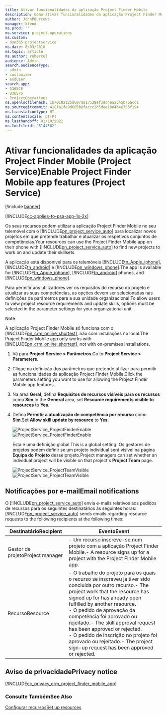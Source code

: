 ```yaml
---
title: Ativar funcionalidades da aplicação Project Finder Mobile
description: Como ativar funcionalidades da aplicação Project Finder Mobile no Project Service
author: JohnPBurrows
manager: kfend
ms.prod: ''
ms.service: project-operations
ms.custom:
- dyn365-projectservice
ms.date: 8/03/2018
ms.topic: article
ms.author: ruhercul
audience: Admin
search.audienceType:
- admin
- customizer
- enduser
search.app:
- D365CE
- D365PS
- ProjectOperations
ms.openlocfilehash: 1b70182125d607aa17528ef3dc4ea2345b76acd1
ms.sourcegitcommit: 418fa1fe9d605b8faccc2d5dee1b04b4e753f194
ms.translationtype: HT
ms.contentlocale: pt-PT
ms.lasthandoff: 02/10/2021
ms.locfileid: "5144562"
---
```

# <a name="enable-project-finder-mobile-app-features-project-service"></a><span data-ttu-id="1b0a1-103">Ativar funcionalidades da aplicação Project Finder Mobile (Project Service)</span><span class="sxs-lookup"><span data-stu-id="1b0a1-103">Enable Project Finder Mobile app features (Project Service)</span></span>

[!include [banner](../includes/psa-now-project-operations.md)]

[!INCLUDE[cc-applies-to-psa-app-1x-2x](../includes/cc-applies-to-psa-app-1x-2x.md)]

<span data-ttu-id="1b0a1-104">Os seus recursos podem utilizar a aplicação Project Finder Mobile no seu telemóvel com o [!INCLUDE[pn_project_service_auto](../includes/pn-project-service-auto.md)] para localizar novos projetos em que pretende trabalhar e atualizar os respetivos conjuntos de competências.</span><span class="sxs-lookup"><span data-stu-id="1b0a1-104">Your resources can use the Project Finder Mobile app on their phone with [!INCLUDE[pn_project_service_auto](../includes/pn-project-service-auto.md)] to find new projects to work on and update their skillsets.</span></span>  
  
 <span data-ttu-id="1b0a1-105">A aplicação está disponível para os telemóveis [!INCLUDE[tn_Apple_iphone](../includes/tn-apple-iphone.md)], [!INCLUDE[tn_android](../includes/tn-android.md)] e [!INCLUDE[pn_windows_phone](../includes/pn-windows-phone.md)].</span><span class="sxs-lookup"><span data-stu-id="1b0a1-105">The app is available for [!INCLUDE[tn_Apple_iphone](../includes/tn-apple-iphone.md)], [!INCLUDE[tn_android](../includes/tn-android.md)] phones, and [!INCLUDE[pn_windows_phone](../includes/pn-windows-phone.md)].</span></span>  
    
 <span data-ttu-id="1b0a1-106">Para permitir aos utilizadores ver os requisitos do recurso do projeto e atualizar as suas competências, as opções devem ser selecionadas nas definições de parâmetros para a sua unidade organizacional.</span><span class="sxs-lookup"><span data-stu-id="1b0a1-106">To allow users to view project resource requirements and update skills, options must be selected in the parameter settings for your organizational unit.</span></span>
  
> [!NOTE]
>  <span data-ttu-id="1b0a1-107">A aplicação Project Finder Mobile só funciona com o [!INCLUDE[pn_crm_online_shortest](../includes/pn-crm-online-shortest.md)], não com instalações no local.</span><span class="sxs-lookup"><span data-stu-id="1b0a1-107">The Project Finder Mobile app only works with [!INCLUDE[pn_crm_online_shortest](../includes/pn-crm-online-shortest.md)], not with on-premises installations.</span></span>  
  
1. <span data-ttu-id="1b0a1-108">Vá para **Project Service > Parâmetros**.</span><span class="sxs-lookup"><span data-stu-id="1b0a1-108">Go to **Project Service > Parameters**.</span></span>  
  
2. <span data-ttu-id="1b0a1-109">Clique na definição dos parâmetros que pretende utilizar para permitir as funcionalidades da aplicação Project Finder Mobile.</span><span class="sxs-lookup"><span data-stu-id="1b0a1-109">Click the parameters setting you want to use for allowing the Project Finder Mobile app features.</span></span>  
  
3. <span data-ttu-id="1b0a1-110">Na área **Geral**, defina **Requisitos de recursos visíveis para os recursos** como **Sim**.</span><span class="sxs-lookup"><span data-stu-id="1b0a1-110">In the **General** area, set **Resource requirements visible to resources** to **Yes**.</span></span>  
  
4. <span data-ttu-id="1b0a1-111">Defina **Permitir a atualização de competência por recurso** como **Sim**.</span><span class="sxs-lookup"><span data-stu-id="1b0a1-111">Set **Allow skill update by resource** to **Yes**.</span></span>  
  
   <span data-ttu-id="1b0a1-112">![ProjectService_ProjectFinderEnable](../psa/media/project-service-project-finder-enable.png "ProjectService_ProjectFinderEnable")</span><span class="sxs-lookup"><span data-stu-id="1b0a1-112">![ProjectService_ProjectFinderEnable](../psa/media/project-service-project-finder-enable.png "ProjectService_ProjectFinderEnable")</span></span>  
  
   <span data-ttu-id="1b0a1-113">Esta é uma definição global.</span><span class="sxs-lookup"><span data-stu-id="1b0a1-113">This is a global setting.</span></span> <span data-ttu-id="1b0a1-114">Os gestores de projetos podem definir se um projeto individual será visível na página **Equipa do Projeto** desse projeto.</span><span class="sxs-lookup"><span data-stu-id="1b0a1-114">Project managers can set whether an individual project will be visible on that project's **Project Team** page.</span></span>  
  
   <span data-ttu-id="1b0a1-115">![ProjectService_ProjectTeamVisible](../psa/media/project-service-project-team-visible.png "ProjectService_ProjectTeamVisible")</span><span class="sxs-lookup"><span data-stu-id="1b0a1-115">![ProjectService_ProjectTeamVisible](../psa/media/project-service-project-team-visible.png "ProjectService_ProjectTeamVisible")</span></span>  
  
## <a name="email-notifications"></a><span data-ttu-id="1b0a1-116">Notificações por e-mail</span><span class="sxs-lookup"><span data-stu-id="1b0a1-116">Email notifications</span></span>  
 <span data-ttu-id="1b0a1-117">O [!INCLUDE[pn_project_service_auto](../includes/pn-project-service-auto.md)] envia e-mails relativos aos pedidos de recursos para os seguintes destinatários às seguintes horas:</span><span class="sxs-lookup"><span data-stu-id="1b0a1-117">[!INCLUDE[pn_project_service_auto](../includes/pn-project-service-auto.md)] sends emails regarding resource requests to the following recipients at the following times:</span></span>  
  
|<span data-ttu-id="1b0a1-118">Destinatário</span><span class="sxs-lookup"><span data-stu-id="1b0a1-118">Recipient</span></span>|<span data-ttu-id="1b0a1-119">Evento</span><span class="sxs-lookup"><span data-stu-id="1b0a1-119">Event</span></span>|  
|---------------|-----------|  
|<span data-ttu-id="1b0a1-120">Gestor de projeto</span><span class="sxs-lookup"><span data-stu-id="1b0a1-120">Project manager</span></span>|<span data-ttu-id="1b0a1-121">- Um recurso inscreve-se num projeto com a aplicação Project Finder Mobile.</span><span class="sxs-lookup"><span data-stu-id="1b0a1-121">- A resource signs up for a project with the Project Finder Mobile app.</span></span>|  
|<span data-ttu-id="1b0a1-122">Recurso</span><span class="sxs-lookup"><span data-stu-id="1b0a1-122">Resource</span></span>|<span data-ttu-id="1b0a1-123">- O trabalho do projeto para os quais o recurso se inscreveu já tiver sido concluída por outro recurso.</span><span class="sxs-lookup"><span data-stu-id="1b0a1-123">- The project work that the resource has signed up for has already been fulfilled by another resource.</span></span><br /><span data-ttu-id="1b0a1-124">- O pedido de aprovação da competência foi aprovado ou rejeitado.</span><span class="sxs-lookup"><span data-stu-id="1b0a1-124">- The skill approval request has been approved or rejected.</span></span><br /><span data-ttu-id="1b0a1-125">- O pedido de inscrição no projeto foi aprovado ou rejeitado.</span><span class="sxs-lookup"><span data-stu-id="1b0a1-125">- The project sign-up request has been approved or rejected.</span></span>|  
  
## <a name="privacy-notice"></a><span data-ttu-id="1b0a1-126">Aviso de privacidade</span><span class="sxs-lookup"><span data-stu-id="1b0a1-126">Privacy notice</span></span>  
 [!INCLUDE[cc_privacy_crm_project_finder_mobile_app](../includes/cc-privacy-crm-project-finder-mobile-app.md)]  
  
### <a name="see-also"></a><span data-ttu-id="1b0a1-127">Consulte Também</span><span class="sxs-lookup"><span data-stu-id="1b0a1-127">See Also</span></span>  
 [<span data-ttu-id="1b0a1-128">Configurar recursos</span><span class="sxs-lookup"><span data-stu-id="1b0a1-128">Set up resources</span></span>](../psa/set-up-resources.md)
